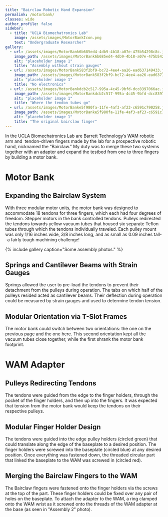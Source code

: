 ```yaml
---
title: "Bairclaw Robotic Hand Expansion"
permalink: /motorbank/
classes: wide
author_profile: false
sidebar:
  - title: "UCLA Biomechatronics Lab"
    image: /assets/images/MotorBankIcon.png
    text: "Undergraduate Researcher"
gallery:
  - url: /assets/images/MotorBank6b685ed4-4db9-4b18-a07e-475b54298c8c.jfif
    image_path: /assets/images/MotorBank6b685ed4-4db9-4b18-a07e-475b54298c8c.jfif
    alt: "placeholder image 1"
    title: "Assembly without strain gauges"
  - url: /assets/images/MotorBank583f2bf9-bc72-4ee4-aa26-ead637149433.jpg
    image_path: /assets/images/MotorBank583f2bf9-bc72-4ee4-aa26-ead637149433.jpg
    alt: "placeholder image 1"
    title: "No electronics"
  - url: /assets/images/MotorBankdcb2c517-995a-4c45-9bfd-dcc8397066ac.jpg
    image_path: /assets/images/MotorBankdcb2c517-995a-4c45-9bfd-dcc8397066ac.jpg
    alt: "placeholder image 1"
    title: "Where the tendon tubes go"
  - url: /assets/images/MotorBanke5f980fa-11fe-4af3-af23-c6591c790258.jpg
    image_path: /assets/images/MotorBanke5f980fa-11fe-4af3-af23-c6591c790258.jpg
    alt: "placeholder image 1"
    title: "The original bairclaw finger"
---
```


In the UCLA Biomechatronics Lab are Barrett Technology’s WAM robotic arm and  tendon-driven fingers made by the lab for a prospective robotic hand, nicknamed the “Bairclaw.” My duty was to merge these two systems together with an adapter and expand the testbed from one to three fingers by building a motor bank.

# Motor Bank

## Expanding the Bairclaw System

With three modular motor units, the motor bank was designed to accommodate 18 tendons for three fingers, which each had four degrees of freedom. Stepper motors in the bank controlled tendons. Pulleys redirected the tendons towards yellow vacuum tubes that housed six separate Teflon tubes through which the tendons individually traveled. Each pulley mount was only 1/16 inches wide, 3/8 inches long, and as small as 0.09 inches tall--a fairly tough machining challenge!

{% include gallery caption="Some assembly photos." %}

## Springs and Cantilever Beams with Strain Gauges

Springs allowed the user to pre-load the tendons to prevent their detachment from the pulleys during operation. The tabs on which half of the pulleys resided acted as cantilever beams. Their deflection during operation could be measured by strain gauges and used to determine tendon tension.

## Modular Orientation via T-Slot Frames

The motor bank could switch between two orientations: the one on the previous page and the one here. This second orientation kept all the vacuum tubes close together, while the first shrank the motor bank footprint.

# WAM Adapter

## Pulleys Redirecting Tendons

The tendons were guided from the edge to the finger holders, through the pocket of the finger holders, and then up into the fingers. It was expected that tension from the motor bank would keep the tendons on their respective pulleys.

## Modular Finger Holder Design

The tendons were guided into the edge pulley holders (circled green) that could translate along the edge of the baseplate to a desired position. The finger holders were screwed into the baseplate (circled blue) at any desired position. Once everything was fastened down, the threaded circular part that linked the baseplate to the WAM was screwed in (circled red).

## Merging the Bairclaw Fingers to the WAM

The Bairclaw fingers were fastened onto the finger holders via the screws at the top of the part. These finger holders could be fixed over any pair of holes on the baseplate. To attach the adapter to the WAM, a ring clamped onto the WAM wrist as it screwed onto the threads of the WAM adapter at the base (as seen in "Assembly 2" photo).